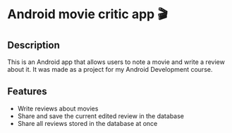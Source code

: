 # Android movie critic app 🎬

## Description

This is an Android app that allows users to note a movie and write a review about it. It was made as a project for my Android Development course.

## Features

- Write reviews about movies
- Share and save the current edited review in the database
- Share all reviews stored in the database at once
